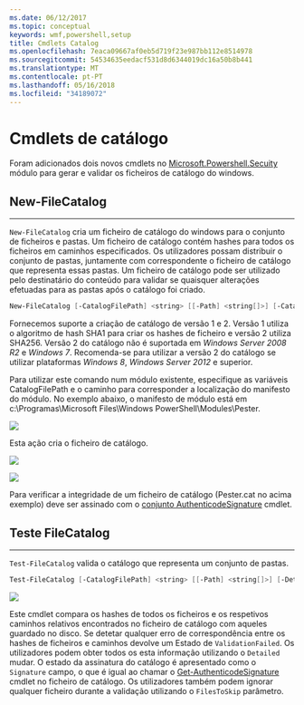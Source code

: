 ```yaml
---
ms.date: 06/12/2017
ms.topic: conceptual
keywords: wmf,powershell,setup
title: Cmdlets Catalog
ms.openlocfilehash: 7eaca09667af0eb5d719f23e987bb112e8514978
ms.sourcegitcommit: 54534635eedacf531d8d6344019dc16a50b8b441
ms.translationtype: MT
ms.contentlocale: pt-PT
ms.lasthandoff: 05/16/2018
ms.locfileid: "34189072"
---
```

# <a name="catalog-cmdlets"></a>Cmdlets de catálogo

Foram adicionados dois novos cmdlets no [Microsoft.Powershell.Secuity](https://technet.microsoft.com/en-us/library/hh847877.aspx) módulo para gerar e validar os ficheiros de catálogo do windows.

## <a name="new-filecatalog"></a>New-FileCatalog
--------------------------------

`New-FileCatalog` cria um ficheiro de catálogo do windows para o conjunto de ficheiros e pastas. Um ficheiro de catálogo contém hashes para todos os ficheiros em caminhos especificados. Os utilizadores possam distribuir o conjunto de pastas, juntamente com correspondente o ficheiro de catálogo que representa essas pastas. Um ficheiro de catálogo pode ser utilizado pelo destinatário do conteúdo para validar se quaisquer alterações efetuadas para as pastas após o catálogo foi criado.

```powershell
New-FileCatalog [-CatalogFilePath] <string> [[-Path] <string[]>] [-CatalogVersion <int>] [-WhatIf] [-Confirm] [<CommonParameters>]
```
Fornecemos suporte a criação de catálogo de versão 1 e 2. Versão 1 utiliza o algoritmo de hash SHA1 para criar os hashes de ficheiro e versão 2 utiliza SHA256. Versão 2 do catálogo não é suportada em *Windows Server 2008 R2* e *Windows 7*. Recomenda-se para utilizar a versão 2 do catálogo se utilizar plataformas *Windows 8*, *Windows Server 2012* e superior.

Para utilizar este comando num módulo existente, especifique as variáveis CatalogFilePath e o caminho para corresponder a localização do manifesto do módulo. No exemplo abaixo, o manifesto de módulo está em c:\Programas\Microsoft Files\Windows PowerShell\Modules\Pester.

![](../images/NewFileCatalog.jpg)

Esta ação cria o ficheiro de catálogo.

![](../images/CatalogFile1.jpg)

![](../images/CatalogFile2.jpg)

Para verificar a integridade de um ficheiro de catálogo (Pester.cat no acima exemplo) deve ser assinado com o [conjunto AuthenticodeSignature](https://technet.microsoft.com/library/hh849819.aspx) cmdlet.


## <a name="test-filecatalog"></a>Teste FileCatalog
--------------------------------

`Test-FileCatalog` valida o catálogo que representa um conjunto de pastas.

```powershell
Test-FileCatalog [-CatalogFilePath] <string> [[-Path] <string[]>] [-Detailed] [-FilesToSkip <string[]>] [-WhatIf] [-Confirm] [<CommonParameters>]
```

![](../images/TestFileCatalog.jpg)

Este cmdlet compara os hashes de todos os ficheiros e os respetivos caminhos relativos encontrados no ficheiro de catálogo com aqueles guardado no disco. Se detetar qualquer erro de correspondência entre os hashes de ficheiros e caminhos devolve um Estado de `ValidationFailed`.
Os utilizadores podem obter todos os esta informação utilizando o `Detailed` mudar. O estado da assinatura do catálogo é apresentado como o `Signature` campo, o que é igual ao chamar o [Get-AuthenticodeSignature](https://technet.microsoft.com/en-us/library/hh849805.aspx) cmdlet no ficheiro de catálogo.
Os utilizadores também podem ignorar qualquer ficheiro durante a validação utilizando o `FilesToSkip` parâmetro.
